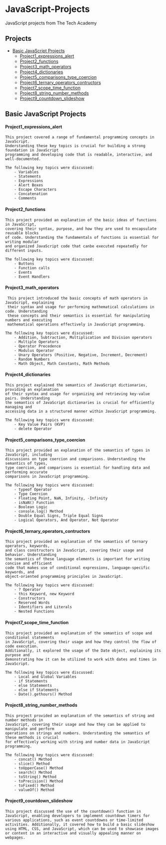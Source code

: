# JavaScript-Projects
 JavaScript projects from The Tech Academy
## **Projects**
 - [Basic JavaScript Projects](#Basic-JavaScript-Projects)
   - [Project1_expressions_alert](#Project1_expressions_alert)
   - [Project2_functions](#Project2_functions)
   - [Project3_math_operators](#Project3_math_operators)
   - [Project4_dictionaries](#Project4_dictionaries)
   - [Project5_comparisons_type_coercion](#Project5_comparisons_type_coercion)
   - [Project6_ternary_operators_contructors](#Project6_ternary_operators_contructors)
   - [Project7_scope_time_function](#Project7_scope_time_function)
   - [Project8_string_number_methods](#Project8_string_number_methods)
   - [Project9_countdown_slideshow](#Project9_countdown_slideshow)


## **Basic JavaScript Projects** 

#### **Project1_expressions_alert**

    This project covered a range of fundamental programming concepts in JavaScript. 
    Understanding these key topics is crucial for building a strong foundation in JavaScript 
    programming and developing code that is readable, interactive, and well-documented. 

    The following key topics were discussed: 
        - Variables
        - Statements
        - Expressions
        - Alert Boxes
        - Escape Characters 
        - Concatenation
        - Comments

#### **Project2_functions**

    This project provided an explanation of the basic ideas of functions in JavaScript, 
    covering their syntax, purpose, and how they are used to encapsulate reusable blocks 
    of code. Understanding the fundamentals of functions is essential for writing modular 
    and organized JavaScript code that canbe executed repeatedly for different inputs. 

    The following key topics were discussed: 
        - Buttons
        - Function calls
        - Events
        - Event Handlers

#### **Project3_math_operators**

     This project introduced the basic concepts of math operators in JavaScript, explaining 
     their syntax and usage for performing mathematical calculations in code. Understanding 
     these concepts and their semantics is essential for manipulating numbers and executing 
     mathematical operations effectively in JavaScript programming.

    The following key topics were discussed: 
        - Addition, Subtraction, Multiplication and Division operators
        - Multiple Operators 
        - Operator Precedence
        - Modulus Operator
        - Unary Operators (Positive, Negative, Increment, Decrement)
        - Random Numbers
        - Math Object, Math Constants, Math Methods

#### **Project4_dictionaries**

    This project explained the semantics of JavaScript dictionaries, providing an explanation 
    of their syntax and usage for organizing and retrieving key-value pairs. Understanding 
    the semantics of JavaScript dictionaries is crucial for efficiently managing and 
    accessing data in a structured manner within JavaScript programming. 

    The following key topics were discussed: 
        - Key Value Pairs (KVP)
        - delete Operator

#### **Project5_comparisons_type_coercion**

    This project provided an explanation of the semantics of types in JavaScript, including 
    discussions on type coercion and comparisons. Understanding the semantics of types, 
    type coercion, and comparisons is essential for handling data and performing accurate 
    comparisons in JavaScript programming.

    The following key topics were discussed:
        - typeof Operator
        - Type Coercion
        - Floating Point, NaN, Infinity, -Infinity
        - isNaN() Function
        - Boolean Logic
        - console.log() Method
        - Double Equal Signs, Triple Equal Signs
        - Logical Operators, And Operator, Not Operator

#### **Project6_ternary_operators_contructors**

    This project provided an explanation of the semantics of ternary operators, keywords, 
    and class constructors in JavaScript, covering their usage and behavior. Understanding 
    the semantics of these language elements is important for writing concise and efficient 
    code that makes use of conditional expressions, language-specific keywords, and 
    object-oriented programming principles in JavaScript.

    The following key topics were discussed:
        - ? Operator
        - this Keyword, new Keyword
        - Constructors
        - Reserved Words
        - Identifiers and Literals
        - Nested Functions

#### **Project7_scope_time_function**

    This project provided an explanation of the semantics of scope and conditional statements 
    in JavaScript, covering their usage and how they control the flow of code execution. 
    Additionally, it explored the usage of the Date object, explaining its purpose and 
    demonstrating how it can be utilized to work with dates and times in JavaScript.

    The following key topics were discussed:
        - Local and Global Variables
        - if Statements
        - else Statements
        - else if Statements
        - Date().gethours() Method
        
#### **Project8_string_number_methods**

    This project provided an explanation of the semantics of string and number methods in 
    JavaScript, covering their usage and how they can be applied to manipulate and perform 
    operations on strings and numbers. Understanding the semantics of these methods is crucial 
    for effectively working with string and number data in JavaScript programming.  
    
    The following key topics were discussed:
        - concat() Method
        - slice() Method
        - toUpperCase() Method
        - search() Method
        - toString() Method
        - toPrecision() Method
        - toFixed() Method
        - valueOf() Method

#### **Project9_countdown_slideshow**

    This project discussed the use of the countdown() function in JavaScript, enabling developers to implement countdown timers for various applications, such as event countdowns or time-limited activities. Additionally, it covered how to build a basic slideshow using HTML, CSS, and JavaScript, which can be used to showcase images or content in an interactive and visually appealing manner on webpages.  
        
        
        
